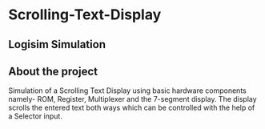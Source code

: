 # Scrolling-Text-Display

## Logisim Simulation

## About the project
Simulation of a Scrolling Text Display using basic hardware components namely- ROM, Register, Multiplexer and the 7-segment display. The display scrolls the entered text both ways which can be controlled with the help of a Selector input.

